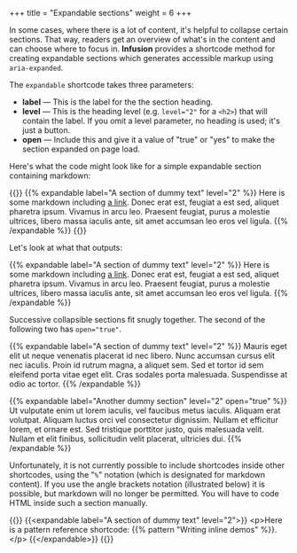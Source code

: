 +++
title = "Expandable sections"
weight = 6
+++

In some cases, where there is a lot of content, it's helpful to collapse certain sections. That way, readers get an overview of what's in the content and can choose where to focus in. **Infusion** provides a shortcode method for creating expandable sections which generates accessible markup using `aria-expanded`.

The `expandable` shortcode takes three parameters:

* **label** — This is the label for the the section heading.
* **level** — This is the heading level (e.g. `level="2"` for a `<h2>`) that will contain the label. If you omit a level parameter, no heading is used; it's just a button.
* **open** — Include this and give it a value of "true" or "yes" to make the section expanded on page load.

Here's what the code might look like for a simple expandable section containing markdown:

{{<codeBlock>}}
&#x7b;{% expandable label="A section of dummy text" level="2" %}}
Here is some markdown including [a link](https://twitter.com/heydonworks). Donec erat est, feugiat a est sed, aliquet pharetra ipsum. Vivamus in arcu leo. Praesent feugiat, purus a molestie ultrices, libero massa iaculis ante, sit amet accumsan leo eros vel ligula.
&#x7b;{% /expandable %}}
{{</codeBlock>}}

Let's look at what that outputs:

{{% expandable label="A section of dummy text" level="2" %}}
Here is some markdown including [a link](https://twitter.com/heydonworks). Donec erat est, feugiat a est sed, aliquet pharetra ipsum. Vivamus in arcu leo. Praesent feugiat, purus a molestie ultrices, libero massa iaculis ante, sit amet accumsan leo eros vel ligula.
{{% /expandable %}}

Successive collapsible sections fit snugly together. The second of the following two has `open="true"`.

{{% expandable label="A section of dummy text" level="2" %}}
Mauris eget elit ut neque venenatis placerat id nec libero. Nunc accumsan cursus elit nec iaculis. Proin id rutrum magna, a aliquet sem. Sed et tortor id sem eleifend porta vitae eget elit. Cras sodales porta malesuada. Suspendisse at odio ac tortor.
{{% /expandable %}}

{{% expandable label="Another dummy section" level="2" open="true" %}}
Ut vulputate enim ut lorem iaculis, vel faucibus metus iaculis. Aliquam erat volutpat. Aliquam luctus orci vel consectetur dignissim. Nullam et efficitur lorem, et ornare est. Sed tristique porttitor justo, quis malesuada velit. Nullam et elit finibus, sollicitudin velit placerat, ultricies dui.
{{% /expandable %}}

Unfortunately, it is not currently possible to include shortcodes inside other shortcodes, using the "`%`" notation (which is designated for markdown content). If you use the angle brackets notation (illustrated below) it is possible, but markdown will no longer be permitted. You will have to code HTML inside such a section manually.

{{<codeBlock>}}
&#x7b;{&lt;expandable label="A section of dummy text" level="2">}}
&lt;p>Here is a pattern reference shortcode: &#x7b;{% pattern "Writing inline demos" %}}.&lt;/p>
&#x7b;{&lt;/expandable>}}
{{</codeBlock>}}
